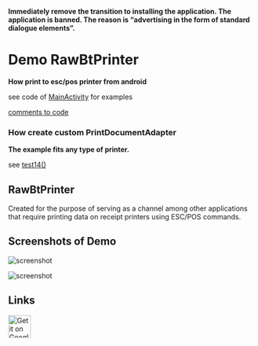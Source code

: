 **Immediately remove the transition to installing the application. The application is banned. The reason is “advertising in the form of standard dialogue elements”.**


# Demo RawBtPrinter
**How print to esc/pos printer from android**









see code of [MainActivity](https://github.com/402d/DemoRawBtPrinter/blob/master/app/src/main/java/ru/a402d/demorawbt/MainActivity.java#L113) for examples

[comments to code ](http://rawbt.402d.ru/intents.html)

### How create custom PrintDocumentAdapter
**The example fits any type of printer.**

see [test14()](https://github.com/402d/DemoRawBtPrinter/blob/master/app/src/main/java/ru/a402d/demorawbt/MainActivity.java#L463)

## RawBtPrinter
Created for the purpose of serving as a channel among other applications that require printing data on receipt printers using ESC/POS commands.



## Screenshots of Demo


![screenshot](https://cdn.jsdelivr.net/gh/402d/DemoRawBtPrinter@8ee64d73c493109c0cf5ee57fb0198d08534d875/gitdoc/screenshot1.png)  

![screenshot](https://cdn.jsdelivr.net/gh/402d/DemoRawBtPrinter@8ee64d73c493109c0cf5ee57fb0198d08534d875/gitdoc/screenshot2.png)  

## Links

<a href="https://play.google.com/store/apps/details?id=ru.a402d.demorawbt" target="_blank"><img src="https://play.google.com/intl/en_us/badges/images/badge_new.png" alt="Get it on Google Play" height="46"></a>
